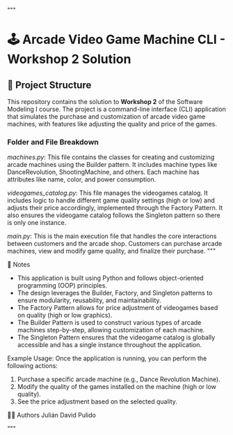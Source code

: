 """
# 🕹️ Arcade Video Game Machine CLI - Workshop 2 Solution

## 📂 Project Structure
This repository contains the solution to **Workshop 2** of the Software Modeling I course.
The project is a command-line interface (CLI) application that simulates the purchase 
and customization of arcade video game machines, with features like adjusting the quality 
and price of the games.

### Folder and File Breakdown

*machines.py*:
This file contains the classes for creating and customizing arcade machines using 
the Builder pattern. It includes machine types like DanceRevolution, ShootingMachine, 
and others. Each machine has attributes like name, color, and power consumption.

*videogames_catalog.py*:
This file manages the videogames catalog. It includes logic to handle different game 
quality settings (high or low) and adjusts their price accordingly, implemented 
through the Factory Pattern. It also ensures the videogame catalog follows the Singleton 
pattern so there is only one instance.

*main.py*:
This is the main execution file that handles the core interactions between customers and 
the arcade shop. Customers can purchase arcade machines, view and modify game quality, 
and finalize their purchase.
"""

📝 Notes

- This application is built using Python and follows object-oriented programming (OOP) principles.
- The design leverages the Builder, Factory, and Singleton patterns to ensure modularity, reusability, and maintainability.
- The Factory Pattern allows for price adjustment of videogames based on quality (high or low graphics).
- The Builder Pattern is used to construct various types of arcade machines step-by-step, allowing customization of each machine.
- The Singleton Pattern ensures that the videogame catalog is globally accessible and has a single instance throughout the application.

Example Usage:
Once the application is running, you can perform the following actions:

1. Purchase a specific arcade machine (e.g., Dance Revolution Machine).
2. Modify the quality of the games installed on the machine (high or low quality).
3. See the price adjustment based on the selected quality.

🧑‍💻 Authors
Julián David Pulido

"""
